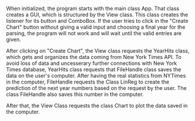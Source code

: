 When initialized, the program starts with the main class App. That class creates a GUI, which is structured by the View class. This class creates the listener for its button and ComboBox. If the user tries to click in the "Create Chart" button without giving a valid input and choosing a final year for the parsing, the program will not work and will wait until the valid entries are given.

After clicking on "Create Chart", the View class requests the YearHits class, which gets and organizes the data coming from New York Times API. To avoid loss of data and uncesserary further connections with New York Times database, YearHits class requests that FileHandle class saves the data on the user's computer. After having the real statistics from NYTimes in the computer, FileHandle requests the Class LinReg to create the prediction of the next year numbers based on the request by the user. The class FileHandle also saves this number in the computer.

After that, the View Class requests the class Chart to plot the data saved in the computer.